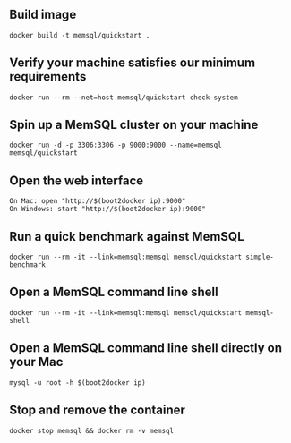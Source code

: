 ## Build image

```
docker build -t memsql/quickstart .
```

## Verify your machine satisfies our minimum requirements

```
docker run --rm --net=host memsql/quickstart check-system
```

## Spin up a MemSQL cluster on your machine

```
docker run -d -p 3306:3306 -p 9000:9000 --name=memsql memsql/quickstart
```

## Open the web interface

```
On Mac: open "http://$(boot2docker ip):9000"
On Windows: start "http://$(boot2docker ip):9000"
```

## Run a quick benchmark against MemSQL

```
docker run --rm -it --link=memsql:memsql memsql/quickstart simple-benchmark
```

## Open a MemSQL command line shell

```
docker run --rm -it --link=memsql:memsql memsql/quickstart memsql-shell
```

## Open a MemSQL command line shell directly on your Mac

```
mysql -u root -h $(boot2docker ip)
```

## Stop and remove the container

```
docker stop memsql && docker rm -v memsql
```
